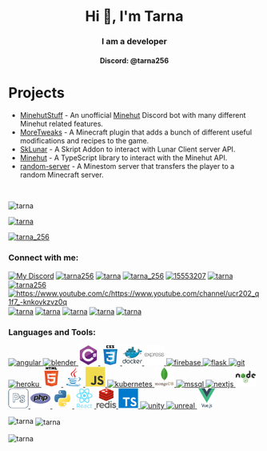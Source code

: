 <h1 align="center">Hi 👋, I'm Tarna</h1>
<h3 align="center">I am a developer</h3>
<h4 align="center">Discord: @tarna256</h4>

# Projects
- [MinehutStuff](https://github.com/tarna/MinehutStuff) - An unofficial [Minehut](https://minehut.com) Discord bot with many different Minehut related features.
- [MoreTweaks](https://github.com/tarna/MoreTweaks) - A Minecraft plugin that adds a bunch of different useful modifications and recipes to the game.
- [SkLunar](https://github.com/tarna/SkLunar) - A Skript Addon to interact with Lunar Client server API.
- [Minehut](https://github.com/jellz/minehut) - A TypeScript library to interact with the Minehut API.
- [random-server](https://github.com/tarna/random-server) - A Minestom server that transfers the player to a random Minecraft server.


<br />
<p align="left"> <img src="https://komarev.com/ghpvc/?username=tarna&label=Profile%20views&color=0e75b6&style=flat&theme=dracula" alt="tarna" /> </p>

<p align="left"> <a href="https://github.com/ryo-ma/github-profile-trophy"><img src="https://github-profile-trophy.vercel.app/?username=tarna&theme=dracula" alt="tarna" /></a> </p>

<p align="left"> <a href="https://twitter.com/tarna_256" target="blank"><img src="https://img.shields.io/twitter/follow/tarna_256?logo=twitter&style=for-the-badge&theme=dracula" alt="tarna_256" /></a> </p>

<h3 align="left">Connect with me:</h3>
<p align="left">
<a href="https://discord.gg/SScnNymExa" target="blank"><img align="center" src="https://raw.githubusercontent.com/rahuldkjain/github-profile-readme-generator/master/src/images/icons/Social/discord.svg" alt="My Discord" height="30" width="40" /></a>
<a href="https://codepen.io/tarna256" target="blank"><img align="center" src="https://raw.githubusercontent.com/rahuldkjain/github-profile-readme-generator/master/src/images/icons/Social/codepen.svg" alt="tarna256" height="30" width="40" /></a>
<a href="https://dev.to/tarna" target="blank"><img align="center" src="https://cdn.jsdelivr.net/npm/simple-icons@3.0.1/icons/dev-dot-to.svg" alt="tarna" height="30" width="40" /></a>
<a href="https://twitter.com/tarna_256" target="blank"><img align="center" src="https://raw.githubusercontent.com/rahuldkjain/github-profile-readme-generator/master/src/images/icons/Social/twitter.svg" alt="tarna_256" height="30" width="40" /></a>
<a href="https://stackoverflow.com/users/15553207" target="blank"><img align="center" src="https://raw.githubusercontent.com/rahuldkjain/github-profile-readme-generator/master/src/images/icons/Social/stack-overflow.svg" alt="15553207" height="30" width="40" /></a>
<a href="https://codesandbox.com/tarna" target="blank"><img align="center" src="https://cdn.jsdelivr.net/npm/simple-icons@3.0.1/icons/codesandbox.svg" alt="tarna" height="30" width="40" /></a>
<a href="https://kaggle.com/tarna256" target="blank"><img align="center" src="https://raw.githubusercontent.com/rahuldkjain/github-profile-readme-generator/master/src/images/icons/Social/kaggle.svg" alt="tarna256" height="30" width="40" /></a>
<a href="https://www.youtube.com/c/https://www.youtube.com/c/https://www.youtube.com/channel/ucr202_q1f7_-knkovkzvz0q" target="blank"><img align="center" src="https://raw.githubusercontent.com/rahuldkjain/github-profile-readme-generator/master/src/images/icons/Social/youtube.svg" alt="https://www.youtube.com/c/https://www.youtube.com/channel/ucr202_q1f7_-knkovkzvz0q" height="30" width="40" /></a>
<a href="https://www.codechef.com/users/tarna" target="blank"><img align="center" src="https://cdn.jsdelivr.net/npm/simple-icons@3.1.0/icons/codechef.svg" alt="tarna" height="30" width="40" /></a>
<a href="https://www.hackerrank.com/tarna" target="blank"><img align="center" src="https://raw.githubusercontent.com/rahuldkjain/github-profile-readme-generator/master/src/images/icons/Social/hackerrank.svg" alt="tarna" height="30" width="40" /></a>
<a href="https://codeforces.com/profile/tarna" target="blank"><img align="center" src="https://cdn.jsdelivr.net/npm/simple-icons@3.0.1/icons/codeforces.svg" alt="tarna" height="30" width="40" /></a>
<a href="https://www.leetcode.com/tarna" target="blank"><img align="center" src="https://raw.githubusercontent.com/rahuldkjain/github-profile-readme-generator/master/src/images/icons/Social/leet-code.svg" alt="tarna" height="30" width="40" /></a>
<a href="https://www.topcoder.com/members/tarna" target="blank"><img align="center" src="https://cdn.jsdelivr.net/npm/simple-icons@3.0.1/icons/topcoder.svg" alt="tarna" height="30" width="40" /></a>
</p>

<h3 align="left">Languages and Tools:</h3>
<p align="left"> <a href="https://angular.io" target="_blank"> <img src="https://angular.io/assets/images/logos/angular/angular.svg" alt="angular" width="40" height="40"/> </a> <a href="https://www.blender.org/" target="_blank"> <img src="https://download.blender.org/branding/community/blender_community_badge_white.svg" alt="blender" width="40" height="40"/> </a> <a href="https://www.w3schools.com/cs/" target="_blank"> <img src="https://raw.githubusercontent.com/devicons/devicon/master/icons/csharp/csharp-original.svg" alt="csharp" width="40" height="40"/> </a> <a href="https://www.w3schools.com/css/" target="_blank"> <img src="https://raw.githubusercontent.com/devicons/devicon/master/icons/css3/css3-original-wordmark.svg" alt="css3" width="40" height="40"/> </a> <a href="https://www.docker.com/" target="_blank"> <img src="https://raw.githubusercontent.com/devicons/devicon/master/icons/docker/docker-original-wordmark.svg" alt="docker" width="40" height="40"/> </a> <a href="https://expressjs.com" target="_blank"> <img src="https://raw.githubusercontent.com/devicons/devicon/master/icons/express/express-original-wordmark.svg" alt="express" width="40" height="40"/> </a> <a href="https://firebase.google.com/" target="_blank"> <img src="https://www.vectorlogo.zone/logos/firebase/firebase-icon.svg" alt="firebase" width="40" height="40"/> </a> <a href="https://flask.palletsprojects.com/" target="_blank"> <img src="https://www.vectorlogo.zone/logos/pocoo_flask/pocoo_flask-icon.svg" alt="flask" width="40" height="40"/> </a> <a href="https://git-scm.com/" target="_blank"> <img src="https://www.vectorlogo.zone/logos/git-scm/git-scm-icon.svg" alt="git" width="40" height="40"/> </a> <a href="https://heroku.com" target="_blank"> <img src="https://www.vectorlogo.zone/logos/heroku/heroku-icon.svg" alt="heroku" width="40" height="40"/> </a> <a href="https://www.w3.org/html/" target="_blank"> <img src="https://raw.githubusercontent.com/devicons/devicon/master/icons/html5/html5-original-wordmark.svg" alt="html5" width="40" height="40"/> </a> <a href="https://www.java.com" target="_blank"> <img src="https://raw.githubusercontent.com/devicons/devicon/master/icons/java/java-original.svg" alt="java" width="40" height="40"/> </a> <a href="https://developer.mozilla.org/en-US/docs/Web/JavaScript" target="_blank"> <img src="https://raw.githubusercontent.com/devicons/devicon/master/icons/javascript/javascript-original.svg" alt="javascript" width="40" height="40"/> </a> <a href="https://kubernetes.io" target="_blank"> <img src="https://www.vectorlogo.zone/logos/kubernetes/kubernetes-icon.svg" alt="kubernetes" width="40" height="40"/> </a> <a href="https://www.mongodb.com/" target="_blank"> <img src="https://raw.githubusercontent.com/devicons/devicon/master/icons/mongodb/mongodb-original-wordmark.svg" alt="mongodb" width="40" height="40"/> </a> <a href="https://www.microsoft.com/en-us/sql-server" target="_blank"> <img src="https://www.svgrepo.com/show/303229/microsoft-sql-server-logo.svg" alt="mssql" width="40" height="40"/> </a> <a href="https://nextjs.org/" target="_blank"> <img src="https://cdn.worldvectorlogo.com/logos/nextjs-3.svg" alt="nextjs" width="40" height="40"/> </a> <a href="https://nodejs.org" target="_blank"> <img src="https://raw.githubusercontent.com/devicons/devicon/master/icons/nodejs/nodejs-original-wordmark.svg" alt="nodejs" width="40" height="40"/> </a> <a href="https://www.photoshop.com/en" target="_blank"> <img src="https://raw.githubusercontent.com/devicons/devicon/master/icons/photoshop/photoshop-line.svg" alt="photoshop" width="40" height="40"/> </a> <a href="https://www.php.net" target="_blank"> <img src="https://raw.githubusercontent.com/devicons/devicon/master/icons/php/php-original.svg" alt="php" width="40" height="40"/> </a> <a href="https://www.python.org" target="_blank"> <img src="https://raw.githubusercontent.com/devicons/devicon/master/icons/python/python-original.svg" alt="python" width="40" height="40"/> </a> <a href="https://reactjs.org/" target="_blank"> <img src="https://raw.githubusercontent.com/devicons/devicon/master/icons/react/react-original-wordmark.svg" alt="react" width="40" height="40"/> </a> <a href="https://redis.io" target="_blank"> <img src="https://raw.githubusercontent.com/devicons/devicon/master/icons/redis/redis-original-wordmark.svg" alt="redis" width="40" height="40"/> </a> <a href="https://www.typescriptlang.org/" target="_blank"> <img src="https://raw.githubusercontent.com/devicons/devicon/master/icons/typescript/typescript-original.svg" alt="typescript" width="40" height="40"/> </a> <a href="https://unity.com/" target="_blank"> <img src="https://www.vectorlogo.zone/logos/unity3d/unity3d-icon.svg" alt="unity" width="40" height="40"/> </a> <a href="https://unrealengine.com/" target="_blank"> <img src="https://raw.githubusercontent.com/kenangundogan/fontisto/036b7eca71aab1bef8e6a0518f7329f13ed62f6b/icons/svg/brand/unreal-engine.svg" alt="unreal" width="40" height="40"/> </a> <a href="https://vuejs.org/" target="_blank"> <img src="https://raw.githubusercontent.com/devicons/devicon/master/icons/vuejs/vuejs-original-wordmark.svg" alt="vuejs" width="40" height="40"/> </a> </p>

<p><img align="left" src="https://github-readme-stats-git-masterrstaa-rickstaa.vercel.app/api/top-langs?username=tarna&show_icons=true&locale=en&layout=compact&theme=dracula" alt="tarna" /></p>

<p>&nbsp;<img align="center" src="https://github-readme-stats.vercel.app/api?username=tarna&show_icons=true&locale=en&theme=dracula" alt="tarna" /></p>

<p><img align="center" src="https://github-readme-streak-stats.herokuapp.com/?user=tarna&theme=dracula" alt="tarna" /></p>
